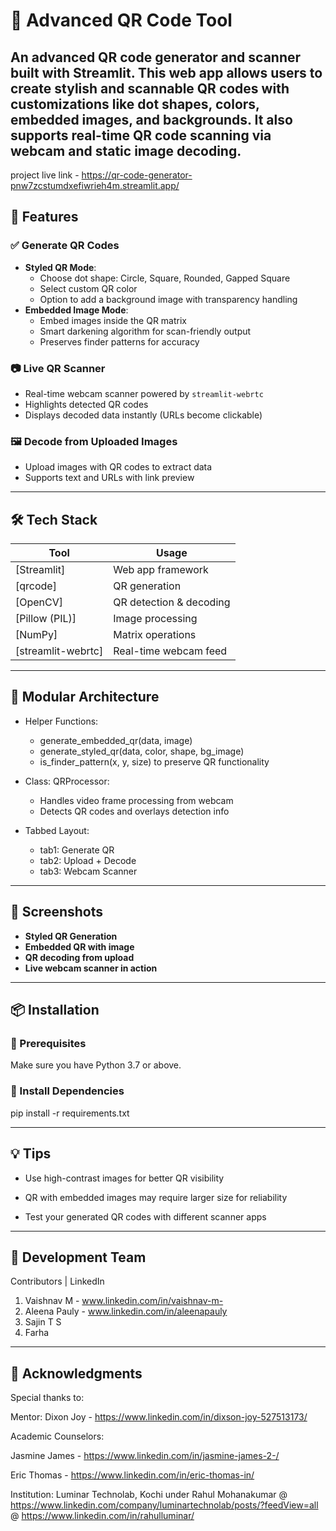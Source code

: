 # 🔳 Advanced QR Code Tool

An advanced QR code generator and scanner built with **Streamlit**. This web app allows users to create stylish and scannable QR codes with customizations like **dot shapes**, **colors**, **embedded images**, and **backgrounds**. It also supports **real-time QR code scanning** via webcam and static image decoding.
---

project live link - https://qr-code-generator-pnw7zcstumdxefiwrieh4m.streamlit.app/

## 🚀 Features

### ✅ Generate QR Codes
- **Styled QR Mode**:
  - Choose dot shape: Circle, Square, Rounded, Gapped Square
  - Select custom QR color
  - Option to add a background image with transparency handling
- **Embedded Image Mode**:
  - Embed images inside the QR matrix
  - Smart darkening algorithm for scan-friendly output
  - Preserves finder patterns for accuracy

### 📷 Live QR Scanner
- Real-time webcam scanner powered by `streamlit-webrtc`
- Highlights detected QR codes
- Displays decoded data instantly (URLs become clickable)

### 🖼️ Decode from Uploaded Images
- Upload images with QR codes to extract data
- Supports text and URLs with link preview

---

## 🛠️ Tech Stack

| Tool | Usage |
|------|-------|
| [Streamlit] | Web app framework |
| [qrcode] | QR generation |
| [OpenCV] | QR detection & decoding |
| [Pillow (PIL)] | Image processing |
| [NumPy] | Matrix operations |
| [streamlit-webrtc] | Real-time webcam feed |

---

## 🧩 Modular Architecture
  - Helper Functions:
    - generate_embedded_qr(data, image)
    - generate_styled_qr(data, color, shape, bg_image)
    - is_finder_pattern(x, y, size) to preserve QR functionality

  - Class: QRProcessor:
    - Handles video frame processing from webcam
    - Detects QR codes and overlays detection info

  - Tabbed Layout:
    - tab1: Generate QR
    - tab2: Upload + Decode
    - tab3: Webcam Scanner

--- 

## 📸 Screenshots

<!-- Optional: Add local or hosted screenshots -->
- **Styled QR Generation**
- **Embedded QR with image**
- **QR decoding from upload**
- **Live webcam scanner in action**

---

## 📦 Installation

### 🔧 Prerequisites
Make sure you have Python 3.7 or above.

### 🧪 Install Dependencies

pip install -r requirements.txt

---

## 💡 Tips
  - Use high-contrast images for better QR visibility

  - QR with embedded images may require larger size for reliability

  - Test your generated QR codes with different scanner apps

---

## 👥 Development Team

Contributors | LinkedIn

  1. Vaishnav M - www.linkedin.com/in/vaishnav-m-
  2. Aleena Pauly - www.linkedin.com/in/aleenapauly
  3. Sajin T S
  4. Farha

---

## 🙏 Acknowledgments

Special thanks to:

Mentor: Dixon Joy - https://www.linkedin.com/in/dixson-joy-527513173/

Academic Counselors:

Jasmine James - https://www.linkedin.com/in/jasmine-james-2-/

Eric Thomas - https://www.linkedin.com/in/eric-thomas-in/

Institution: Luminar Technolab, Kochi under Rahul Mohanakumar @ https://www.linkedin.com/company/luminartechnolab/posts/?feedView=all @ https://www.linkedin.com/in/rahulluminar/
